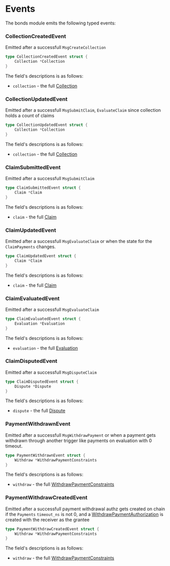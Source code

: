 # Events

The bonds module emits the following typed events:

### CollectionCreatedEvent

Emitted after a successfull `MsgCreateCollection`

```go
type CollectionCreatedEvent struct {
	Collection *Collection
}
```

The field's descriptions is as follows:

- `collection` - the full [Collection](02_state.md#collection)

### CollectionUpdatedEvent

Emitted after a successfull `MsgSubmitClaim`, `EvaluateClaim` since collection holds a count of claims

```go
type CollectionUpdatedEvent struct {
	Collection *Collection
}
```

The field's descriptions is as follows:

- `collection` - the full [Collection](02_state.md#collection)

### ClaimSubmittedEvent

Emitted after a successfull `MsgSubmitClaim`

```go
type ClaimSubmittedEvent struct {
	Claim *Claim
}
```

The field's descriptions is as follows:

- `claim` - the full [Claim](02_state.md#claim)

### ClaimUpdatedEvent

Emitted after a successfull `MsgEvaluateClaim` or when the state for the `ClaimPayments` changes.

```go
type ClaimUpdatedEvent struct {
	Claim *Claim
}
```

The field's descriptions is as follows:

- `claim` - the full [Claim](02_state.md#claim)

### ClaimEvaluatedEvent

Emitted after a successfull `MsgEvaluateClaim`

```go
type ClaimEvaluatedEvent struct {
	Evaluation *Evaluation
}
```

The field's descriptions is as follows:

- `evaluation` - the full [Evaluation](02_state.md#evaluation)

### ClaimDisputedEvent

Emitted after a successfull `MsgDisputeClaim`

```go
type ClaimDisputedEvent struct {
	Dispute *Dispute
}
```

The field's descriptions is as follows:

- `dispute` - the full [Dispute](02_state.md#dispute)

### PaymentWithdrawnEvent

Emitted after a successfull `MsgWithdrawPayment` or when a payment gets withdrawn through another trigger like payments on evaluation with 0 timeout.

```go
type PaymentWithdrawnEvent struct {
	Withdraw *WithdrawPaymentConstraints
}
```

The field's descriptions is as follows:

- `withdraw` - the full [WithdrawPaymentConstraints](02_state.md#withdrawpaymentconstraints)

### PaymentWithdrawCreatedEvent

Emitted after a successfull payment withdrawal authz gets created on chain if the `Payments` `timeout_ns` is not 0, and a [WithdrawPaymentAuthorization](02_state.md#withdrawpaymentauthorization) is created with the receiver as the grantee

```go
type PaymentWithdrawCreatedEvent struct {
	Withdraw *WithdrawPaymentConstraints
}
```

The field's descriptions is as follows:

- `withdraw` - the full [WithdrawPaymentConstraints](02_state.md#withdrawpaymentconstraints)
